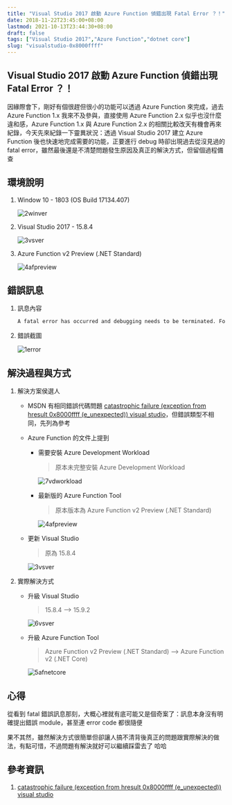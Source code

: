 ```yaml
---
title: "Visual Studio 2017 啟動 Azure Function 偵錯出現 Fatal Error ？！"
date: 2018-11-22T23:45:00+08:00
lastmod: 2021-10-13T23:44:30+08:00
draft: false
tags: ["Visual Studio 2017","Azure Function","dotnet core"]
slug: "visualstudio-0x8000ffff"
---
```

## Visual Studio 2017 啟動 Azure Function 偵錯出現 Fatal Error ？！

因緣際會下，剛好有個很趕但很小的功能可以透過 Azure Function 來完成，過去 Azure Function 1.x 我來不及參與，直接使用 Azure Function 2.x 似乎也沒什麼違和感，Azure Function 1.x 與 Azure Function 2.x 的相關比較改天有機會再來紀錄，今天先來紀錄一下靈異狀況：透過 Visual Studio 2017 建立 Azure Function 後也快速地完成需要的功能，正要進行 debug 時卻出現過去從沒見過的 fatal error，雖然最後還是不清楚問題發生原因及真正的解決方式，但留個過程備查

## 環境說明

1. Window 10 - 1803 (OS Build 17134.407)

    ![2winver](https://user-images.githubusercontent.com/3851540/48925448-9e50cf00-eefe-11e8-8a74-0b30587aa2f2.png)

2. Visual Studio 2017 - 15.8.4

    ![3vsver](https://user-images.githubusercontent.com/3851540/48925449-9e50cf00-eefe-11e8-8f03-384491c9521b.png)

3. Azure Function v2 Preview (.NET Standard)

    ![4afpreview](https://user-images.githubusercontent.com/3851540/48925450-9e50cf00-eefe-11e8-830b-4f9e75ffc8e3.png)

## 錯誤訊息

1. 訊息內容

    ```txt
    A fatal error has occurred and debugging needs to be terminated. For more details, please se the Microsoft Help and Support web site. HRESULT = 0x8000ffff. ErrorCode = 0x0.
    ```

2. 錯誤截圖

    ![1error](https://user-images.githubusercontent.com/3851540/48925447-9e50cf00-eefe-11e8-8d37-561cee567cb9.png)

## 解決過程與方式

1. 解決方案侯選人
    - MSDN 有相同錯誤代碼問題 [catastrophic failure (exception from hresult 0x8000ffff (e_unexpected)) visual studio](https://social.msdn.microsoft.com/Forums/en-US/78719729-9c69-4b00-9ae8-c2737f0000b0/catastrophic-failure-exception-from-hresult-0x8000ffff-eunexpected-visual-studio?forum=visualstudiogeneral)，但錯誤類型不相同，先列為參考

    - Azure Function 的文件上提到
        - 需要安裝 Azure Development Workload

            > 原本未完整安裝 Azure Development Workload

            ![7vdworkload](https://user-images.githubusercontent.com/3851540/48925453-9ee96580-eefe-11e8-8b96-0d533d2e9a2f.png)

        - 最新版的 Azure Function Tool

            > 原本版本為 Azure Function v2 Preview (.NET Standard)

            ![4afpreview](https://user-images.githubusercontent.com/3851540/48925450-9e50cf00-eefe-11e8-830b-4f9e75ffc8e3.png)

    - 更新 Visual Studio

        >原為 15.8.4

        ![3vsver](https://user-images.githubusercontent.com/3851540/48925449-9e50cf00-eefe-11e8-8f03-384491c9521b.png)

2. 實際解決方式

    - 升級 Visual Studio

        > 15.8.4 --> 15.9.2

        ![6vsver](https://user-images.githubusercontent.com/3851540/48925452-9ee96580-eefe-11e8-9b01-cf0473f90e96.png)
    - 升級 Azure Function Tool

        > Azure Function v2 Preview (.NET Standard) --> Azure Function v2 (.NET Core)

        ![5afnetcore](https://user-images.githubusercontent.com/3851540/48925451-9ee96580-eefe-11e8-9631-310987c8127e.png)

## 心得

從看到 fatal 錯誤訊息那刻，大概心裡就有底可能又是個奇案了：訊息本身沒有明確提出錯誤 module，甚至連 error code 都很隨便

果不其然，雖然解決方式很簡單但卻讓人搞不清背後真正的問題跟實際解決的做法，有點可惜，不過問題有解決就好可以繼續踩雷去了  哈哈

## 參考資訊

1. [catastrophic failure (exception from hresult 0x8000ffff (e_unexpected)) visual studio](https://social.msdn.microsoft.com/Forums/en-US/78719729-9c69-4b00-9ae8-c2737f0000b0/catastrophic-failure-exception-from-hresult-0x8000ffff-eunexpected-visual-studio?forum=visualstudiogeneral)
